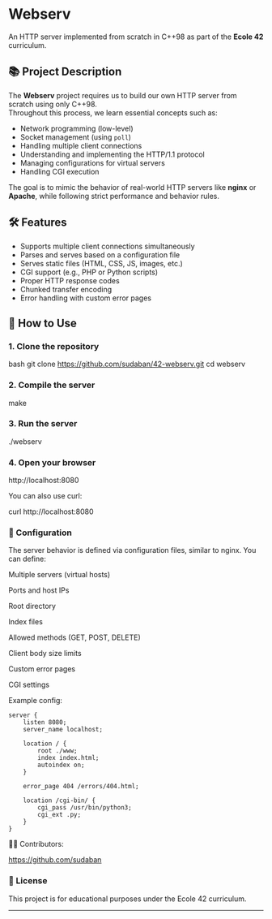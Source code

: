 # Webserv

An HTTP server implemented from scratch in C++98 as part of the **Ecole 42** curriculum.

## 📚 Project Description

The **Webserv** project requires us to build our own HTTP server from scratch using only C++98.  
Throughout this process, we learn essential concepts such as:

- Network programming (low-level)
- Socket management (using `poll`)
- Handling multiple client connections
- Understanding and implementing the HTTP/1.1 protocol
- Managing configurations for virtual servers
- Handling CGI execution

The goal is to mimic the behavior of real-world HTTP servers like **nginx** or **Apache**, while following strict performance and behavior rules.

## 🛠️ Features

- Supports multiple client connections simultaneously
- Parses and serves based on a configuration file
- Serves static files (HTML, CSS, JS, images, etc.)
- CGI support (e.g., PHP or Python scripts)
- Proper HTTP response codes
- Chunked transfer encoding
- Error handling with custom error pages

## 🧪 How to Use

### 1. Clone the repository

bash
git clone https://github.com/sudaban/42-webserv.git
cd webserv

### 2. Compile the server
make

### 3. Run the server
./webserv <port> <docroot>

### 4. Open your browser
http://localhost:8080

You can also use curl:

curl http://localhost:8080

### 🧾 Configuration
The server behavior is defined via configuration files, similar to nginx.
You can define:

Multiple servers (virtual hosts)

Ports and host IPs

Root directory

Index files

Allowed methods (GET, POST, DELETE)

Client body size limits

Custom error pages

CGI settings

Example config:
```
server {
    listen 8080;
    server_name localhost;

    location / {
        root ./www;
        index index.html;
        autoindex on;
    }

    error_page 404 /errors/404.html;

    location /cgi-bin/ {
        cgi_pass /usr/bin/python3;
        cgi_ext .py;
    }
}
```
👨‍💻 Contributors:

https://github.com/sudaban

### 📄 License
This project is for educational purposes under the Ecole 42 curriculum.

---

